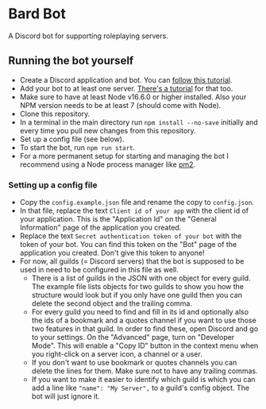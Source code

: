 # Bard Bot

A Discord bot for supporting roleplaying servers.

## Running the bot yourself

* Create a Discord application and bot. You can [follow this tutorial](https://discordjs.guide/preparations/setting-up-a-bot-application.html).
* Add your bot to at least one server. [There's a tutorial](https://discordjs.guide/preparations/adding-your-bot-to-servers.html) for that too.
* Make sure to have at least Node v16.6.0 or higher installed. Also your NPM version needs to be at least 7 (should come with Node).
* Clone this repository.
* In a terminal in the main directory run `npm install --no-save` initially and every time you pull new changes from this repository.
* Set up a config file (see below).
* To start the bot, run `npm run start`.
* For a more permanent setup for starting and managing the bot I recommend using a Node process manager like [pm2](https://pm2.keymetrics.io/).

### Setting up a config file

* Copy the `config.example.json` file and rename the copy to `config.json`.
* In that file, replace the text `Client id of your app` with the client id of your application. This is the "Application Id" on the "General Information" page of the application you created.
* Replace the text `Secret authentication token of your bot` with the token of your bot. You can find this token on the "Bot" page of the application you created. Don't give this token to anyone!
* For now, all guilds (= Discord servers) that the bot is supposed to be used in need to be configured in this file as well.
  * There is a list of guilds in the JSON with one object for every guild. The example file lists objects for two guilds to show you how the structure would look but if you only have one guild then you can delete the second object and the trailing comma.
  * For every guild you need to find and fill in its id and optionally also the ids of a bookmark and a quotes channel if you want to use those two features in that guild. In order to find these, open Discord and go to your settings. On the "Advanced" page, turn on "Developer Mode". This will enable a "Copy ID" button in the context menu when you right-click on a server icon, a channel or a user.
  * If you don't want to use bookmark or quotes channels you can delete the lines for them. Make sure not to have any trailing commas.
  * If you want to make it easier to identify which guild is which you can add a line like `"name": "My Server",` to a guild's config object. The bot will just ignore it.
